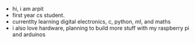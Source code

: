 - hi, i am arpit
- first year cs student.
- currentlty learning digital electronics, c, python, ml, and maths 
- i also love hardware, planning to build more stuff with my raspberry pi and arduinos
